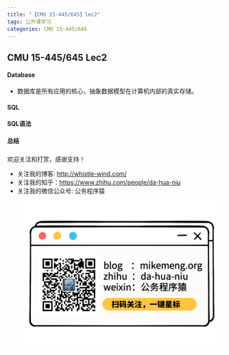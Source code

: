 ```yaml
---
title: "【CMU 15-445/645】lec2"
tags: 公开课学习
categories: CMU 15-445/645
---
```


## CMU 15-445/645 Lec2


#### Database

+ 数据库是所有应用的核心，抽象数据模型在计算机内部的真实存储。

#### SQL

#### SQL语法

#### 

#### 总结

###
欢迎关注和打赏，感谢支持！
+ 关注我的博客: http://whistle-wind.com/
+ 关注我的知乎：https://www.zhihu.com/people/da-hua-niu
+ 关注我的微信公众号: 公务程序猿
![1](https://raw.githubusercontent.com/mike-box/pic/main/202210080853104.png)

